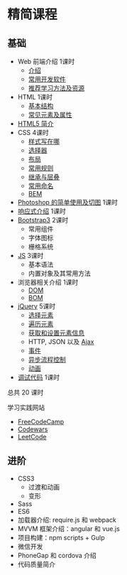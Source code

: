 # 精简课程
## 基础
* Web 前端介绍 1课时
  * [介绍](intro/intro.md)
  * [常用开发软件](intro/software.md)
  * [推荐学习方法及资源](intro/suggest.md)
* HTML 1课时
  * [基本结构](html/struct.md)
  * [常见元素及属性](html/tag-and-attr.md)
* [HTML5 简介](html5/)
* CSS 4课时
  * [样式写在哪](css/place/demo.html)
  * [选择器](css/selector)
  * [布局](css/layout)
  * [常用规则](css/rules)
  * [继承与层叠](css/inheritance-and-cascade)
  * [常用命名](css/name.md)
  * [BEM](css/BEM)
* [Photoshop 的简单使用及切图](psd) 1课时
* [响应式介绍](responsive) 1课时
* [Bootstrap3](bootstrap3) 2课时
  * 常用组件
  * 字体图标
  * 栅格系统
* [JS](js/grammar) 3课时
  * 基本语法
  * 内置对象及其常用方法
* 浏览器相关介绍 1课时
  * [DOM](DOM)
  * [BOM](BOM)
* [jQuery](jQuery) 5课时
  * [选择元素](jQuery/select-elem)
  * [遍历元素](jQuery/iterator)
  * [获取和设置元素信息](jQuery/get-or-set-elem-info)
  * HTTP, JSON 以及 [Ajax](jQuery/ajax)
  * [事件](jQuery/event)
  * [异步流程控制](jQuery/deferred)
  * [动画](jQuery/animate)
* [调试代码](debug) 1课时

总共 20 课时

学习实践网站
* [FreeCodeCamp](https://freecodecamp.cn/)
* [Codewars](http://www.codewars.com/)
* [LeetCode](https://leetcode.com/)

## 进阶
* CSS3
  * 过渡和动画
  * 变形
* Sass
* ES6
* 加载器介绍: require.js 和 webpack
* MVVM 框架介绍：angular 和 vue.js
* 项目构建：npm scripts + Gulp
* 微信开发
* PhoneGap 和 cordova 介绍
* 代码质量简介

